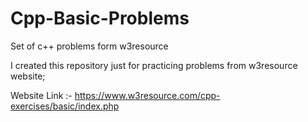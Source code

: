 # Cpp-Basic-Problems
Set of c++ problems form w3resource

I created this repository just for practicing problems from w3resource website;

Website Link :- https://www.w3resource.com/cpp-exercises/basic/index.php
